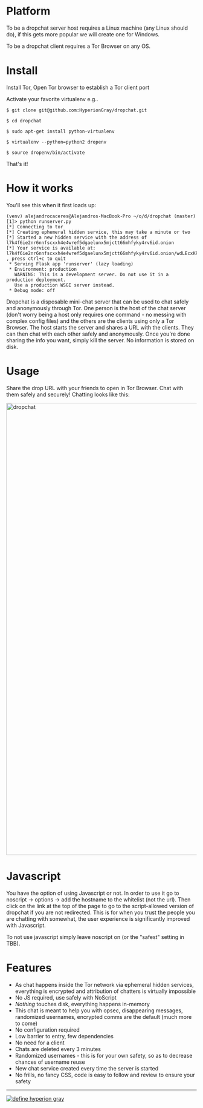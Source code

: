 Platform
========

To be a dropchat server host requires a Linux machine (any Linux should do), if this gets more popular we will create one for Windows.

To be a dropchat client requires a Tor Browser on any OS.


Install
=======

Install Tor, Open Tor browser to establish a Tor client port

Activate your favorite virtualenv e.g..

`$ git clone git@github.com:HyperionGray/dropchat.git`

`$ cd dropchat`

`$ sudo apt-get install python-virtualenv`

`$ virtualenv --python=python2 dropenv`

`$ source dropenv/bin/activate`


That's it!

How it works
============

You'll see this when it first loads up:

```
(venv) alejandrocaceres@Alejandros-MacBook-Pro ~/o/d/dropchat (master) [1]> python runserver.py
[*] Connecting to tor
[*] Creating ephemeral hidden service, this may take a minute or two
[*] Started a new hidden service with the address of l7k4f6ie2nr6nnfscxxh4e4wref5dgaelunx5mjctt66mhfyky4rv6id.onion
[*] Your service is available at: l7k4f6ie2nr6nnfscxxh4e4wref5dgaelunx5mjctt66mhfyky4rv6id.onion/wdLEcxKPd6ARir3m2t2bFlJfX0q5q6jP , press ctrl+c to quit
 * Serving Flask app 'runserver' (lazy loading)
 * Environment: production
   WARNING: This is a development server. Do not use it in a production deployment.
   Use a production WSGI server instead.
 * Debug mode: off
 ```

Dropchat is a disposable mini-chat server that can be used to chat safely and anonymously through Tor. One
person is the host of the chat server (don't worry being a host only requires one command - no messing with
complex config files) and the others are the clients using only a Tor Browser. The host starts the server 
and shares a URL with the clients. They can then chat with each other safely and anonymously. Once you're 
done sharing the info you want, simply kill the server. No information is stored on disk.

Usage
=====

Share the drop URL with your friends to open in Tor Browser. Chat with them safely and securely! Chatting looks like this:

<img width="1194" alt="dropchat" src="https://user-images.githubusercontent.com/3106718/144932238-5363d4eb-40f8-451f-80f3-3bc8259c0475.png">


Javascript
==========

You have the option of using Javascript or not. In order to use it go to noscript -> options -> add the hostname
to the whitelist (not the url). Then click on the link at the top of the page to go to the script-allowed version
of dropchat if you are not redirected. This is for when you trust the people you are chatting with somewhat, the 
user experience is significantly improved with Javascript.

To not use javascript simply leave noscript on (or the "safest" setting in TBB).

Features
========

- As chat happens inside the Tor network via ephemeral hidden services, everything is encrypted and attribution of chatters is virtually impossible
- No JS required, use safely with NoScript
- *Nothing* touches disk, everything happens in-memory
- This chat is meant to help you with opsec, disappearing messages, randomized usernames, encrypted comms are the default (much more to come)
- No configuration required
- Low barrier to entry, few dependencies
- No need for a client
- Chats are deleted every 3 minutes
- Randomized usernames - this is for your own safety, so as to decrease chances of username reuse
- New chat service created every time the server is started
- No frills, no fancy CSS, code is easy to follow and review to ensure your safety

---

[![define hyperion gray](https://hyperiongray.s3.amazonaws.com/define-hg.svg)](https://www.hyperiongray.com/?pk_campaign=github&pk_kwd=dropchat "Hyperion Gray")
